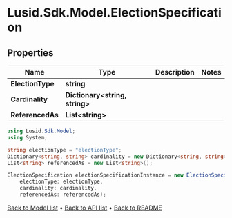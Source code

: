 # Lusid.Sdk.Model.ElectionSpecification

## Properties

Name | Type | Description | Notes
------------ | ------------- | ------------- | -------------
**ElectionType** | **string** |  | 
**Cardinality** | **Dictionary&lt;string, string&gt;** |  | 
**ReferencedAs** | **List&lt;string&gt;** |  | 

```csharp
using Lusid.Sdk.Model;
using System;

string electionType = "electionType";
Dictionary<string, string> cardinality = new Dictionary<string, string>();
List<string> referencedAs = new List<string>();

ElectionSpecification electionSpecificationInstance = new ElectionSpecification(
    electionType: electionType,
    cardinality: cardinality,
    referencedAs: referencedAs);
```

[Back to Model list](../README.md#documentation-for-models) &#8226; [Back to API list](../README.md#documentation-for-api-endpoints) &#8226; [Back to README](../README.md)
